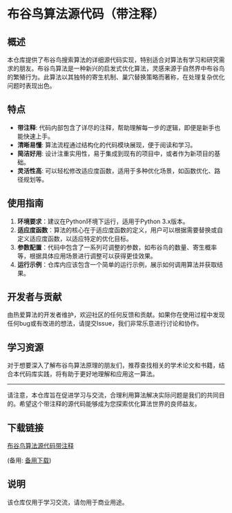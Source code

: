 # 布谷鸟算法源代码（带注释）

## 概述

本仓库提供了布谷鸟搜索算法的详细源代码实现，特别适合对算法有学习和研究需求的朋友。布谷鸟算法是一种新兴的启发式优化算法，灵感来源于自然界中布谷鸟的繁殖行为。此算法以其独特的寄生机制、巢穴替换策略而著称，在处理复杂优化问题时表现出色。

## 特点

- **带注释**: 代码内部包含了详尽的注释，帮助理解每一步的逻辑，即便是新手也能快速上手。
- **清晰易懂**: 算法流程通过结构化的代码模块展现，便于阅读和学习。
- **简洁好用**: 设计注重实用性，易于集成到现有的项目中，或者作为新项目的基础。
- **灵活性高**: 可以轻松修改适应度函数，适用于多种优化场景，如函数优化、路径规划等。

## 使用指南

1. **环境要求**：建议在Python环境下运行，适用于Python 3.x版本。
2. **适应度函数**：算法的核心在于适应度函数的定义，用户可以根据需要替换或自定义适应度函数，以适应特定的优化目标。
3. **参数配置**：代码中包含了一系列可调整的参数，如布谷鸟的数量、寄生概率等，根据具体应用场景进行调整可以获得更佳效果。
4. **运行示例**：仓库内应该包含一个简单的运行示例，展示如何调用算法并获取结果。

## 开发者与贡献

由热爱算法的开发者维护，欢迎社区的任何反馈和贡献。如果你在使用过程中发现任何bug或有改进的想法，请提交Issue，我们非常乐意进行讨论和协作。

## 学习资源

对于想要深入了解布谷鸟算法原理的朋友们，推荐查找相关的学术论文和书籍，结合本代码库实践，将有助于更好地理解和应用这一算法。

---

请注意，本仓库旨在促进学习与交流，合理利用算法解决实际问题是我们的共同目的。希望这个带注释的源代码能够成为您探索优化算法世界的良师益友。

## 下载链接
[布谷鸟算法源代码带注释](https://pan.quark.cn/s/6583dec88b3d) 

(备用: [备用下载](https://pan.baidu.com/s/1jYEYsn01Smtok6I-0Na6vg?pwd=1234))

## 说明

该仓库仅用于学习交流，请勿用于商业用途。
